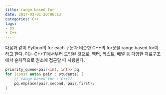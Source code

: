 ```yaml
---
title: range based for
date: 2017-03-01 20:06:13
categories: C++
tags:
- ps
- C++
---
```


다음과 같이 Python의 for each 구문과 비슷한 C++의 for문을 range based for이라고 한다.
이는 C++11에서부터 도입된 것으로, 벡터, 리스트, 배열 등 다양한 자료구조에서 순차적으로 원소에 접근할 때 사용한다.
<!--more-->

```C++
priority_queue<pair<int, int>> pq;
for (const auto& pair : students) {
    // range based for : C++11
    pq.emplace(pair.second, pair.first);
}
```
